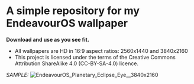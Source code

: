 # **A simple repository for my EndeavourOS wallpaper**

**Download and use as you see fit.**

* All wallpapers are HD in 16:9 aspect ratios: 2560x1440 and 3840x2160
* This project is licensed under the terms of the Creative Commons Attribution ShareAlike 4.0	(CC-BY-SA-4.0) licence.


*SAMPLE:*
![EndeavourOS_Planetary_Eclipse_Eye__3840x2160](https://github.com/user-attachments/assets/e66be970-335b-4560-ba2d-79028f7a2ad7)
